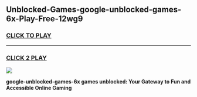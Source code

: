 
## Unblocked-Games-google-unblocked-games-6x-Play-Free-12wg9
<h3>
<a href="https://premium76.site?title=google-unblocked-games-6x&ref=23A">CLICK TO PLAY</a></h3>
<hr>

<h3>
<a href="https://premium76.site?title=google-unblocked-games-6x&ref=23A">CLICK 2 PLAY</a>
  
</h3>

<a href="https://premium76.site?title=google-unblocked-games-6x&ref=23A"><img src="https://clearcache.store/games.png"></a>


**google-unblocked-games-6x games unblocked: Your Gateway to Fun and Accessible Online Gaming**
